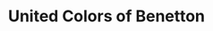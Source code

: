 ---
title: "United Colors of Benetton"
url: /wiesbaden/united-colors-of-benetton/
shop: Kleidung
---